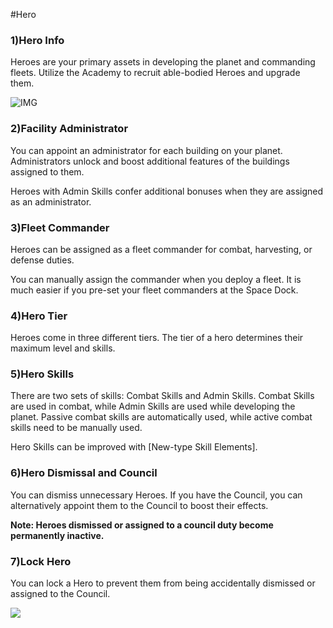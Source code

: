 #Hero

### 1)Hero Info

 Heroes are your primary assets in developing the planet and commanding fleets. Utilize the Academy to recruit able-bodied Heroes and upgrade them.

![IMG]()



### 2)Facility Administrator

 You can appoint an administrator for each building on your planet. Administrators unlock and boost additional features of the buildings assigned to them.

Heroes with Admin Skills confer additional bonuses when they are assigned as an administrator.



### 3)Fleet Commander

 Heroes can be assigned as a fleet commander for combat, harvesting, or defense duties.

You can manually assign the commander when you deploy a fleet. It is much easier if you pre-set your fleet commanders at the Space Dock.



### 4)Hero Tier

 Heroes come in three different tiers. The tier of a hero determines their maximum level and skills.



### 5)Hero Skills

 There are two sets of skills: Combat Skills and Admin Skills. Combat Skills are used in combat, while Admin Skills are used while developing the planet. Passive combat skills are automatically used, while active combat skills need to be manually used.

Hero Skills can be improved with [New-type Skill Elements].



### 6)Hero Dismissal and Council

 You can dismiss unnecessary Heroes. If you have the Council, you can alternatively appoint them to the Council to boost their effects.

**Note: Heroes dismissed or assigned to a council duty become permanently inactive.**



### 7)Lock Hero

 You can lock a Hero to prevent them from being accidentally dismissed or assigned to the Council.

![](https://s3.ap-northeast-2.amazonaws.com/an2img/guide/300_001HeroLock.png)